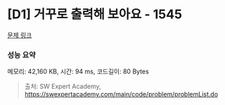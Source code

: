 # [D1] 거꾸로 출력해 보아요 - 1545 

[문제 링크](https://swexpertacademy.com/main/code/problem/problemDetail.do?contestProbId=AV2gbY0qAAQBBAS0) 

### 성능 요약

메모리: 42,160 KB, 시간: 94 ms, 코드길이: 80 Bytes



> 출처: SW Expert Academy, https://swexpertacademy.com/main/code/problem/problemList.do